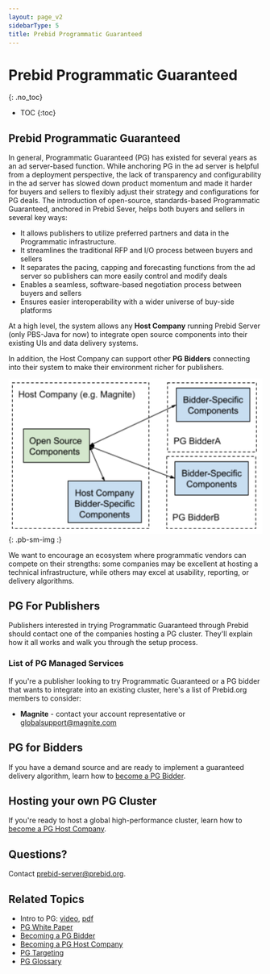 ```yaml
---
layout: page_v2
sidebarType: 5
title: Prebid Programmatic Guaranteed
---
```


# Prebid Programmatic Guaranteed
{: .no_toc}

* TOC
{:toc}

## Prebid Programmatic Guaranteed
In general, Programmatic Guaranteed (PG) has existed for several years as an ad server-based function.
While anchoring PG in the ad server is helpful from a deployment perspective,
the lack of transparency and configurability in the ad server has slowed down product momentum
and made it harder for buyers and sellers to flexibly adjust their strategy and
configurations for PG deals. The introduction of open-source, standards-based
Programmatic Guaranteed, anchored in Prebid Sever, helps both buyers and sellers in
several key ways:

- It allows publishers to utilize preferred partners and data in the Programmatic infrastructure.
- It streamlines the traditional RFP and I/O process between buyers and sellers
- It separates the pacing, capping and forecasting functions from the ad server so publishers can more easily control and modify deals
- Enables a seamless, software-based negotiation process between buyers and sellers
- Ensures easier interoperability with a wider universe of buy-side platforms

At a high level, the system allows any **Host Company** running Prebid Server (only PBS-Java for now) to integrate open source components into their existing UIs and data delivery systems.

In addition, the Host Company can support other **PG Bidders** connecting into their system to make their environment richer for publishers.

![PG High Level Framework](/assets/images/prebid-server/pg/pg-arch-1.png){: .pb-sm-img :}

We want to encourage an ecosystem where programmatic vendors can compete on their strengths: some companies may be excellent at hosting a technical infrastructure, while others may excel at usability, reporting, or delivery algorithms.


## PG For Publishers

Publishers interested in trying Programmatic Guaranteed through Prebid should
contact one of the companies hosting a PG cluster. They'll explain how it all works and walk you through the setup process.

### List of PG Managed Services

If you're a publisher looking to try Programmatic Guaranteed or a PG bidder that wants to integrate into an existing cluster, here's a list of Prebid.org members to consider:

- **Magnite** - contact your account representative or globalsupport@magnite.com

## PG for Bidders

If you have a demand source and are ready to implement a guaranteed delivery algorithm, learn how to [become a PG Bidder](/prebid-server/features/pg/pbs-pg-bidder.html).

## Hosting your own PG Cluster

If you're ready to host a global high-performance cluster, learn how to [become a PG Host Company](/prebid-server/features/pg/pbs-pg-host.html).

## Questions?

Contact prebid-server@prebid.org.

## Related Topics

- Intro to PG: [video](https://files.prebid.org/pg/PG_in_Prebid.mp4), [pdf](https://files.prebid.org/pg/PG_in_Prebid_Overview.pdf)
- [PG White Paper](https://files.prebid.org/pg/Prebid_Programmatic_Guaranteed_White_Paper.pdf)
- [Becoming a PG Bidder](/prebid-server/features/pg/pbs-pg-bidder.html)
- [Becoming a PG Host Company](/prebid-server/features/pg/pbs-pg-host.html)
- [PG Targeting](/prebid-server/features/pg/pbs-pg-targeting.html)
- [PG Glossary](/prebid-server/features/pg/pbs-pg-glossary.html)
